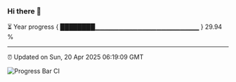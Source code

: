 ### Hi there 👋

⏳ Year progress { ████████▁▁▁▁▁▁▁▁▁▁▁▁▁▁▁▁▁▁▁▁▁▁ } 29.94 %

---

⏰ Updated on Sun, 20 Apr 2025 06:19:09 GMT

![Progress Bar CI](https://github.com/liununu/liununu/workflows/Progress%20Bar%20CI/badge.svg)
